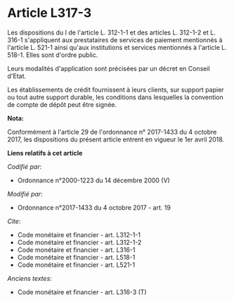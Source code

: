 # Article L317-3

Les dispositions du I de l'article L. 312-1-1 et des articles L. 312-1-2 et L. 316-1 s'appliquent aux prestataires de
services de paiement mentionnés à l'article L. 521-1 ainsi qu'aux institutions et services mentionnés à l'article L. 518-1.
Elles sont d'ordre public.

Leurs modalités d'application sont précisées par un décret en Conseil d'Etat.

Les établissements de crédit fournissent à leurs clients, sur support papier ou tout autre support durable, les conditions
dans lesquelles la convention de compte de dépôt peut être signée.

**Nota:**

Conformément à l'article 29 de l'ordonnance n° 2017-1433 du 4 octobre 2017, les dispositions du présent article entrent en
vigueur le 1er avril 2018.

**Liens relatifs à cet article**

_Codifié par_:

  - Ordonnance n°2000-1223 du 14 décembre 2000 (V)

_Modifié par_:

  - Ordonnance n°2017-1433 du 4 octobre 2017 - art. 19

_Cite_:

  - Code monétaire et financier - art. L312-1-1
  - Code monétaire et financier - art. L312-1-2
  - Code monétaire et financier - art. L316-1
  - Code monétaire et financier - art. L518-1
  - Code monétaire et financier - art. L521-1

_Anciens textes_:

  - Code monétaire et financier - art. L316-3 (T)
